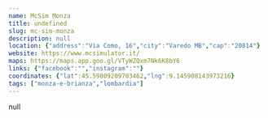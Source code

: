 ```yaml
---
name: McSim Monza
title: undefined
slug: mc-sim-monza
description: null
location: {"address":"Via Como, 16","city":"Varedo MB","cap":"20814"}
website: https://www.mcsimulator.it/
maps: https://maps.app.goo.gl/VTyWZQxm7Nk6K8bY6
links: {"facebook":"","instagram":""}
coordinates: {"lat":45.59809209703462,"lng":9.145908143973216}
tags: ["monza-e-brianza","lombardia"]
---
```

null
